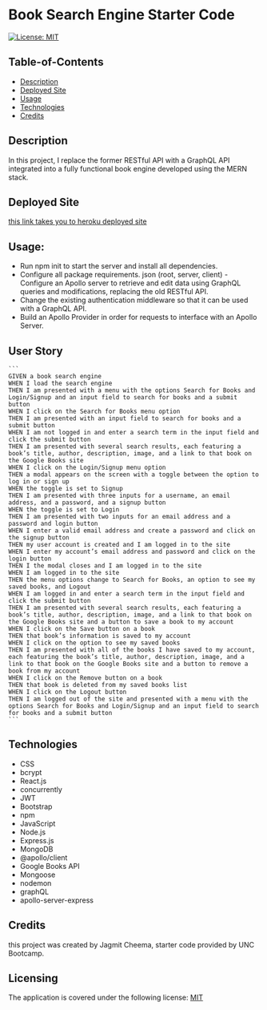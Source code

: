 # Book Search Engine Starter Code

[![License: MIT](https://img.shields.io/badge/License-MIT-yellow.svg)](https://opensource.org/licenses/MIT)

## Table-of-Contents

- [Description](#description)
- [Deployed Site](#deployed-site)
- [Usage](#Usage)
- [Technologies](#technologies)
- [Credits](#credits)

## Description

In this project, I replace the former RESTful API with a GraphQL API integrated into a fully functional book engine developed using the MERN stack.

## Deployed Site

[this link takes you to heroku deployed site]() 

## Usage:

- Run npm init to start the server and install all dependencies.
- Configure all package requirements.
json (root, server, client) - Configure an Apollo server to retrieve and edit data using GraphQL queries and modifications, replacing the old RESTful API.
- Change the existing authentication middleware so that it can be used with a GraphQL API.
- Build an Apollo Provider in order for requests to interface with an Apollo Server.
## User Story
    ```
    GIVEN a book search engine
    WHEN I load the search engine
    THEN I am presented with a menu with the options Search for Books and Login/Signup and an input field to search for books and a submit button
    WHEN I click on the Search for Books menu option
    THEN I am presented with an input field to search for books and a submit button
    WHEN I am not logged in and enter a search term in the input field and click the submit button
    THEN I am presented with several search results, each featuring a book’s title, author, description, image, and a link to that book on the Google Books site
    WHEN I click on the Login/Signup menu option
    THEN a modal appears on the screen with a toggle between the option to log in or sign up
    WHEN the toggle is set to Signup
    THEN I am presented with three inputs for a username, an email address, and a password, and a signup button
    WHEN the toggle is set to Login
    THEN I am presented with two inputs for an email address and a password and login button
    WHEN I enter a valid email address and create a password and click on the signup button
    THEN my user account is created and I am logged in to the site
    WHEN I enter my account’s email address and password and click on the login button
    THEN I the modal closes and I am logged in to the site
    WHEN I am logged in to the site
    THEN the menu options change to Search for Books, an option to see my saved books, and Logout
    WHEN I am logged in and enter a search term in the input field and click the submit button
    THEN I am presented with several search results, each featuring a book’s title, author, description, image, and a link to that book on the Google Books site and a button to save a book to my account
    WHEN I click on the Save button on a book
    THEN that book’s information is saved to my account
    WHEN I click on the option to see my saved books
    THEN I am presented with all of the books I have saved to my account, each featuring the book’s title, author, description, image, and a link to that book on the Google Books site and a button to remove a book from my account
    WHEN I click on the Remove button on a book
    THEN that book is deleted from my saved books list
    WHEN I click on the Logout button
    THEN I am logged out of the site and presented with a menu with the options Search for Books and Login/Signup and an input field to search for books and a submit button
    ```

## Technologies

- CSS
- bcrypt
- React.js
- concurrently
- JWT
- Bootstrap
- npm
- JavaScript
- Node.js
- Express.js
- MongoDB
- @apollo/client
- Google Books API
- Mongoose
- nodemon
- graphQL
- apollo-server-express

## Credits

this project was created by Jagmit Cheema, starter code provided by UNC Bootcamp.

## Licensing

The application is covered under the following license: [MIT](https://opensource.org/licenses/MIT)